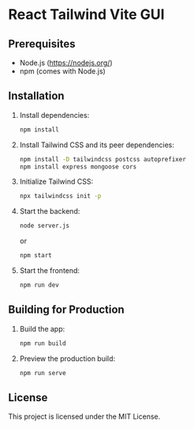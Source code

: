 # React Tailwind Vite GUI

## Prerequisites

- Node.js (https://nodejs.org/)
- npm (comes with Node.js)

## Installation

1. Install dependencies:
    ```sh
    npm install
    ```


2. Install Tailwind CSS and its peer dependencies:
    ```sh
    npm install -D tailwindcss postcss autoprefixer
    npm install express mongoose cors
    ```

3. Initialize Tailwind CSS:
    ```sh
    npx tailwindcss init -p
    ```

4. Start the backend:
    ```sh
    node server.js
    ```
    or
    ```sh
    npm start
    ```

5. Start the frontend:
    ```sh
    npm run dev
    ```


## Building for Production

1. Build the app:
    ```sh
    npm run build
    ```

2. Preview the production build:
    ```sh
    npm run serve
    ```

## License

This project is licensed under the MIT License.
